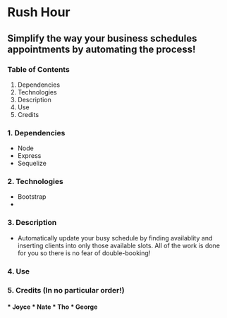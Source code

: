 # Rush Hour
## Simplify the way your business schedules appointments by automating the process!

### Table of Contents
1. Dependencies
2. Technologies
3. Description
4. Use
5. Credits


### 1. Dependencies
* Node
* Express
* Sequelize

### 2. Technologies
* Bootstrap
* 

### 3. Description
* Automatically update your busy schedule by finding availablity and inserting clients into only those available slots. All of the work is done for you so there is no fear of double-booking!

### 4. Use

### 5. Credits (In no particular order!)
#### * Joyce * Nate * Tho * George

